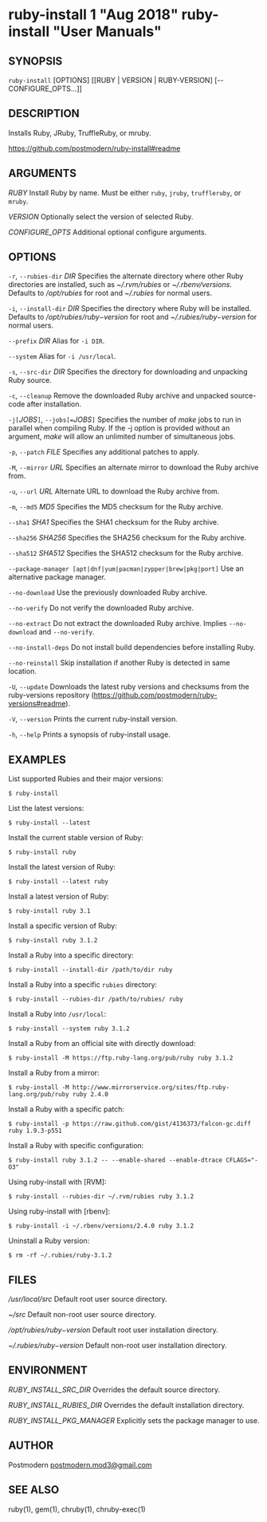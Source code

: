 # ruby-install 1 "Aug 2018" ruby-install "User Manuals"

## SYNOPSIS

`ruby-install` [OPTIONS] [[RUBY \| VERSION \| RUBY-VERSION] [-- CONFIGURE_OPTS...]]

## DESCRIPTION

Installs Ruby, JRuby, TruffleRuby, or mruby.

https://github.com/postmodern/ruby-install#readme

## ARGUMENTS

*RUBY*
	Install Ruby by name. Must be either `ruby`, `jruby`, `truffleruby`, or
  `mruby`.

*VERSION*
	Optionally select the version of selected Ruby.

*CONFIGURE_OPTS*
	Additional optional configure arguments.

## OPTIONS

`-r`, `--rubies-dir` *DIR*
	Specifies the alternate directory where other Ruby directories are
	installed, such as *~/.rvm/rubies* or *~/.rbenv/versions*.
	Defaults to */opt/rubies* for root and *~/.rubies* for normal users.

`-i`, `--install-dir` *DIR*
	Specifies the directory where Ruby will be installed.
	Defaults to */opt/rubies/$ruby-$version* for root and
	*~/.rubies/$ruby-$version* for normal users.

`--prefix` *DIR*
	Alias for `-i DIR`.

`--system`
	Alias for `-i /usr/local`.

`-s`, `--src-dir` *DIR*
	Specifies the directory for downloading and unpacking Ruby source.

`-c`, `--cleanup`
	Remove the downloaded Ruby archive and unpacked source-code after
	installation.

`-j[`*JOBS*`]`, `--jobs[=`*JOBS*`]`
	Specifies the number of *make* jobs to run in parallel when compiling
	Ruby. If the -j option is provided without an argument, *make* will
	allow an unlimited number of simultaneous jobs.

`-p`, `--patch` *FILE*
	Specifies any additional patches to apply.

`-M`, `--mirror` *URL*
	Specifies an alternate mirror to download the Ruby archive from.

`-u`, `--url` *URL*
	Alternate URL to download the Ruby archive from.

`-m`, `--md5` *MD5*
	Specifies the MD5 checksum for the Ruby archive.

`--sha1` *SHA1*
	Specifies the SHA1 checksum for the Ruby archive.

`--sha256` *SHA256*
	Specifies the SHA256 checksum for the Ruby archive.

`--sha512` *SHA512*
	Specifies the SHA512 checksum for the Ruby archive.

`--package-manager [apt|dnf|yum|pacman|zypper|brew|pkg|port]`
  Use an alternative package manager.

`--no-download`
	Use the previously downloaded Ruby archive.

`--no-verify`
	Do not verify the downloaded Ruby archive.

`--no-extract`
	Do not extract the downloaded Ruby archive. Implies `--no-download`
	and `--no-verify`.

`--no-install-deps`
	Do not install build dependencies before installing Ruby.

`--no-reinstall`
	Skip installation if another Ruby is detected in same location.

`-U`, `--update`
	Downloads the latest ruby versions and checksums from the ruby-versions
	repository (https://github.com/postmodern/ruby-versions#readme).

`-V`, `--version`
	Prints the current ruby-install version.

`-h`, `--help`
	Prints a synopsis of ruby-install usage.

## EXAMPLES

List supported Rubies and their major versions:

    $ ruby-install

List the latest versions:

    $ ruby-install --latest

Install the current stable version of Ruby:

    $ ruby-install ruby

Install the latest version of Ruby:

    $ ruby-install --latest ruby

Install a latest version of Ruby:

    $ ruby-install ruby 3.1

Install a specific version of Ruby:

    $ ruby-install ruby 3.1.2

Install a Ruby into a specific directory:

    $ ruby-install --install-dir /path/to/dir ruby

Install a Ruby into a specific `rubies` directory:

    $ ruby-install --rubies-dir /path/to/rubies/ ruby

Install a Ruby into `/usr/local`:

    $ ruby-install --system ruby 3.1.2

Install a Ruby from an official site with directly download:

    $ ruby-install -M https://ftp.ruby-lang.org/pub/ruby ruby 3.1.2

Install a Ruby from a mirror:

    $ ruby-install -M http://www.mirrorservice.org/sites/ftp.ruby-lang.org/pub/ruby ruby 2.4.0

Install a Ruby with a specific patch:

    $ ruby-install -p https://raw.github.com/gist/4136373/falcon-gc.diff ruby 1.9.3-p551

Install a Ruby with specific configuration:

    $ ruby-install ruby 3.1.2 -- --enable-shared --enable-dtrace CFLAGS="-O3"

Using ruby-install with [RVM]:

    $ ruby-install --rubies-dir ~/.rvm/rubies ruby 3.1.2

Using ruby-install with [rbenv]:

    $ ruby-install -i ~/.rbenv/versions/2.4.0 ruby 3.1.2

Uninstall a Ruby version:

    $ rm -rf ~/.rubies/ruby-3.1.2

## FILES

*/usr/local/src*
	Default root user source directory.

*~/src*
	Default non-root user source directory.

*/opt/rubies/$ruby-$version*
	Default root user installation directory.

*~/.rubies/$ruby-$version*
	Default non-root user installation directory.

## ENVIRONMENT

*RUBY_INSTALL_SRC_DIR*
  Overrides the default source directory.

*RUBY_INSTALL_RUBIES_DIR*
  Overrides the default installation directory.

*RUBY_INSTALL_PKG_MANAGER*
  Explicitly sets the package manager to use.

## AUTHOR

Postmodern <postmodern.mod3@gmail.com>

## SEE ALSO

ruby(1), gem(1), chruby(1), chruby-exec(1)
